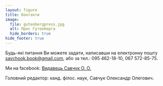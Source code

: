```yaml
---
layout: figure
title: Контакти
image:
  file: gutenbergpress.jpg
  alt: Прес Гутенберга
  hide_borders: true
hide_footer: true
---
```


Будь-які питання Ви можете задати, написавши на електронну пошту <savchook.book@gmail.com>,
або за тел.: 095 462-18-10, 067 572-85-75.

Ми на facebook: [Видавець Савчук О. О.](https://www.facebook.com/savchook.book/)

Головний редактор: канд. філос. наук, Савчук Олександр Олегович.
